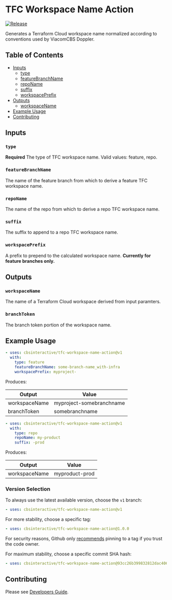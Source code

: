 # TFC Workspace Name Action

[![Release][release-badge]][releases]

Generates a Terraform Cloud workspace name normalized according to conventions used by ViacomCBS Doppler.

## Table of Contents

- [Inputs](#inputs)
  - [type](#type)
  - [featureBranchName](#featurebranchname)
  - [repoName](#reponame)
  - [suffix](#suffix)
  - [workspacePrefix](#workspaceprefix)
- [Outputs](#outputs)
  - [workspaceName](#workspacename)
- [Example Usage](#example-usage)
- [Contributing](#contributing)

## Inputs

### `type`

**Required** The type of TFC workspace name. Valid values: feature, repo.

### `featureBranchName`

The name of the feature branch from which to derive a feature TFC workspace name.

### `repoName`

The name of the repo from which to derive a repo TFC workspace name.

### `suffix`

The suffix to append to a repo TFC workspace name.

### `workspacePrefix`

A prefix to prepend to the calculated workspace name. **Currently for feature branches only.**

## Outputs

### `workspaceName`

The name of a Terraform Cloud workspace derived from input paramters.

### `branchToken`

The branch token portion of the workspace name.

## Example Usage

```yaml
- uses: cbsinteractive/tfc-workspace-name-action@v1
  with:
    type: feature
    featureBranchName: some-branch-name_with-infra
    workspacePrefix: myproject-
```

Produces:

| Output        | Value                    |
| ------------- | ------------------------ |
| workspaceName | myproject-somebranchname |
| branchToken   | somebranchname           |

```yaml
- uses: cbsinteractive/tfc-workspace-name-action@v1
  with:
    type: repo
    repoName: my-product
    suffix: -prod
```

Produces:

| Output        | Value          |
| ------------- | -------------- |
| workspaceName | myproduct-prod |

### Version Selection

To always use the latest available version, choose the `v1` branch:

```yaml
- uses: cbsinteractive/tfc-workspace-name-action@v1
```

For more stability, choose a specific tag:

```yaml
- uses: cbsinteractive/tfc-workspace-name-action@1.0.0
```

For security reasons, Github only [recommends][security-recommendation-url] pinning to a tag if you trust the code owner.

For maximum stability, choose a specific commit SHA hash:

```yaml
- uses: cbsinteractive/tfc-workspace-name-action@93cc26b399832812dac406b26090080664b5d1eb
```

## Contributing

Please see [Developers Guide](DEVELOPERS.md).

[release-badge]: https://github.com/cbsinteractive/tfc-workspace-name-action/actions/workflows/release.yml/badge.svg
[releases]: https://github.com/cbsinteractive/tfc-workspace-name-action/releases
[security-recommendation-url]: https://docs.github.com/en/actions/learn-github-actions/security-hardening-for-github-actions#using-third-party-actions
